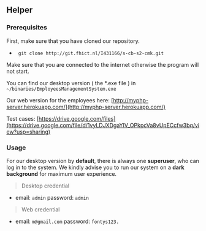 ## Helper

### Prerequisites

First, make sure that you have cloned our repository.
 
- ` git clone http://git.fhict.nl/I431166/s-cb-s2-cmk.git`

Make sure that you are connected to the internet otherwise the program will not start.



You can find  our desktop version ( the *.exe file ) in `~/binaries/EmployeesManagementSystem.exe`

Our web version for the employees here: 
[http://myphp-server.herokuapp.com/](http://myphp-server.herokuapp.com/)

Test cases:
[https://drive.google.com/files](https://drive.google.com/file/d/1vyLDJXDgaYIV_OPkpcVa8vUpECcfw3bq/view?usp=sharing)

### Usage

For our desktop version by **default**, there is always one **superuser**, who can log in to the system. We kindly advise you to run our system on a **dark background** for maximum user experience.

> Desktop credential

 - email: `admin` password: `admin`

> Web credential

 - email: `m@gmail.com` password: `fontys123.`
